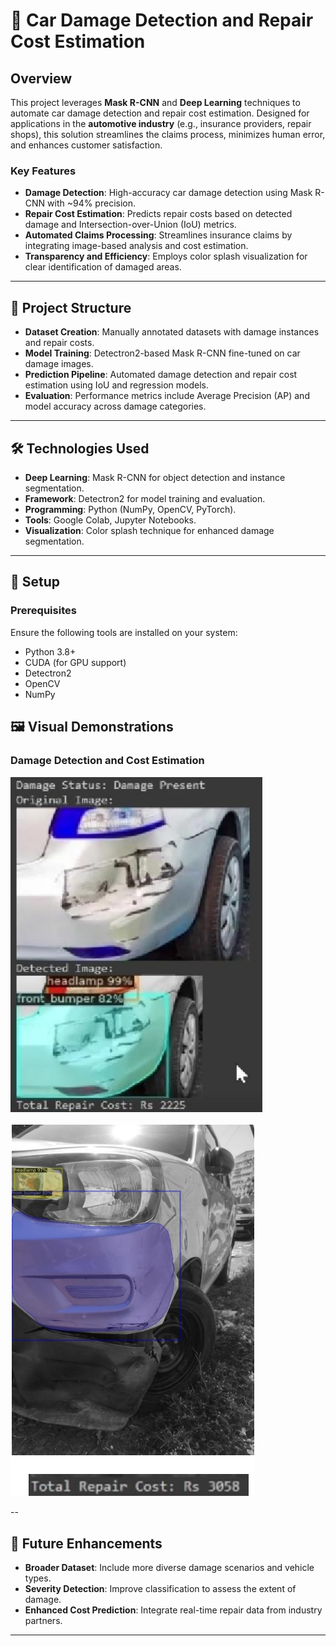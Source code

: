 # 🚗 Car Damage Detection and Repair Cost Estimation

## Overview  
This project leverages **Mask R-CNN** and **Deep Learning** techniques to automate car damage detection and repair cost estimation. Designed for applications in the **automotive industry** (e.g., insurance providers, repair shops), this solution streamlines the claims process, minimizes human error, and enhances customer satisfaction.  

### Key Features  
- **Damage Detection**: High-accuracy car damage detection using Mask R-CNN with ~94% precision.  
- **Repair Cost Estimation**: Predicts repair costs based on detected damage and Intersection-over-Union (IoU) metrics.  
- **Automated Claims Processing**: Streamlines insurance claims by integrating image-based analysis and cost estimation.  
- **Transparency and Efficiency**: Employs color splash visualization for clear identification of damaged areas.  

---

## 📂 Project Structure  
- **Dataset Creation**: Manually annotated datasets with damage instances and repair costs.  
- **Model Training**: Detectron2-based Mask R-CNN fine-tuned on car damage images.  
- **Prediction Pipeline**: Automated damage detection and repair cost estimation using IoU and regression models.  
- **Evaluation**: Performance metrics include Average Precision (AP) and model accuracy across damage categories.

---

## 🛠️ Technologies Used  
- **Deep Learning**: Mask R-CNN for object detection and instance segmentation.  
- **Framework**: Detectron2 for model training and evaluation.  
- **Programming**: Python (NumPy, OpenCV, PyTorch).  
- **Tools**: Google Colab, Jupyter Notebooks.  
- **Visualization**: Color splash technique for enhanced damage segmentation.  

---

## 🔧 Setup  

### Prerequisites  
Ensure the following tools are installed on your system:  
- Python 3.8+  
- CUDA (for GPU support)  
- Detectron2  
- OpenCV  
- NumPy  


## 🖼️ Visual Demonstrations  

### Damage Detection and Cost Estimation  
![Damage Detection Example 1](./images/damage_detection1.png)  
  
![Damage Detection Example 2](./images/damage_detection3.png)  

--

## 🌟 Future Enhancements  
- **Broader Dataset**: Include more diverse damage scenarios and vehicle types.  
- **Severity Detection**: Improve classification to assess the extent of damage.  
- **Enhanced Cost Prediction**: Integrate real-time repair data from industry partners.  

---

